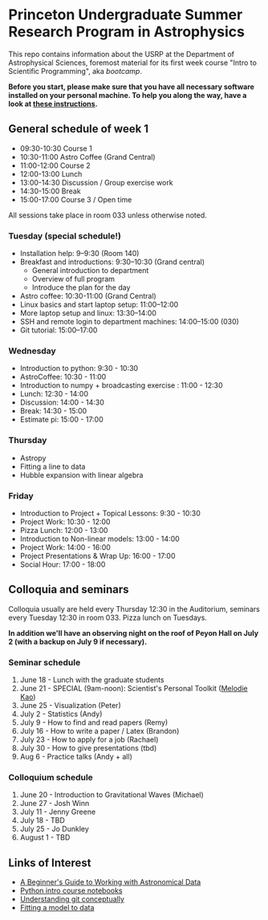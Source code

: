 # Princeton Undergraduate Summer Research Program in Astrophysics

This repo contains information about the USRP at the Department of Astrophysical Sciences, foremost material for its first week course "Intro to Scientific Programming", aka *bootcamp*.

**Before you start, please make sure that you have all necessary software installed on your personal machine. To help you along the way, have a look at [these instructions](SETUP-INSTALLATION.md).**

## General schedule of week 1

* 09:30-10:30 Course 1
* 10:30-11:00  Astro Coffee (Grand Central)
* 11:00-12:00  Course 2
* 12:00-13:00  Lunch
* 13:00-14:30  Discussion / Group exercise work
* 14:30-15:00 Break
* 15:00-17:00  Course 3 / Open time

All sessions take place in room 033 unless otherwise noted.

### Tuesday (special schedule!)

* Installation help: 9–9:30 (Room 140)
* Breakfast and introductions: 9:30–10:30 (Grand central)
    * General introduction to department
    * Overview of full program
    * Introduce the plan for the day
* Astro coffee: 10:30-11:00 (Grand Central)
* Linux basics and start laptop setup: 11:00–12:00
* More laptop setup and linux: 13:30–14:00
* SSH and remote login to department machines: 14:00–15:00 (030)
* Git tutorial: 15:00–17:00

### Wednesday

* Introduction to python: 9:30 - 10:30  
* AstroCoffee: 10:30 - 11:00
* Introduction to numpy + broadcasting exercise : 11:00 - 12:30
* Lunch: 12:30 - 14:00
* Discussion: 14:00 - 14:30
* Break:  14:30 - 15:00
* Estimate pi:  15:00 - 17:00

### Thursday

* Astropy
* Fitting a line to data
* Hubble expansion with linear algebra

### Friday

* Introduction to Project + Topical Lessons: 9:30 - 10:30
* Project Work: 10:30 - 12:00
* Pizza Lunch: 12:00 - 13:00
* Introduction to Non-linear models: 13:00 - 14:00
* Project Work: 14:00 - 16:00 
* Project Presentations & Wrap Up: 16:00 - 17:00
* Social Hour: 17:00 - 18:00

## Colloquia and seminars

Colloquia usually are held every Thursday 12:30 in the Auditorium, seminars every Tuesday 12:30 in room 033. Pizza lunch on Tuesdays.

**In addition we'll have an observing night on the roof of Peyon Hall on July 2 (with a backup on July 9 if necessary).**

### Seminar schedule

1. June 18 - Lunch with the graduate students
2. June 21 - SPECIAL (9am-noon): Scientist's Personal Toolkit ([Melodie Kao](http://www.melodiekao.com/))
3. June 25 - Visualization (Peter)
4. July 2 - Statistics (Andy)
5. July 9 - How to find and read papers (Remy)
6. July 16 - How to write a paper / Latex (Brandon)
7. July 23 - How to apply for a job (Rachael)
8. July 30 - How to give presentations (tbd)
9. Aug 6 - Practice talks (Andy + all)

### Colloquium schedule

1. June 20 - Introduction to Gravitational Waves (Michael)
2. June 27 - Josh Winn
3. July 11 - Jenny Greene
4. July 18 - TBD
5. July 25 - Jo Dunkley
6. August 1 - TBD

Links of Interest
------------------

* [A Beginner's Guide to Working with Astronomical Data](https://arxiv.org/abs/1905.13189)
* [Python intro course notebooks](https://github.com/jakevdp/2014_fall_ASTR599/tree/master/notebooks)
* [Understanding git conceptually](https://www.sbf5.com/~cduan/technical/git/)
* [Fitting a model to data](http://arxiv.org/abs/1008.4686)

